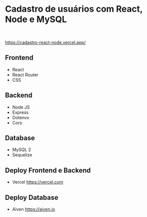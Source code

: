 # Cadastro de usuários com <span style='color="yellow"'>React, Node e MySQL</span>

<br />

<a href='https://cadastro-react-node.vercel.app/' target='new'>https://cadastro-react-node.vercel.app/</a>

## Frontend

- React
- React Router
- CSS

##  Backend

- Node JS
- Express
- Dotenvx
- Cors

## Database

- MySQL 2
- Sequelize

## Deploy Frontend e Backend

- Vercel
<a href="https://vercel.com" target='new'>https://vercel.com</a>

## Deploy Database
- Aiven
<a href="https://aiven.io" target='new'>https://aiven.io</a>

